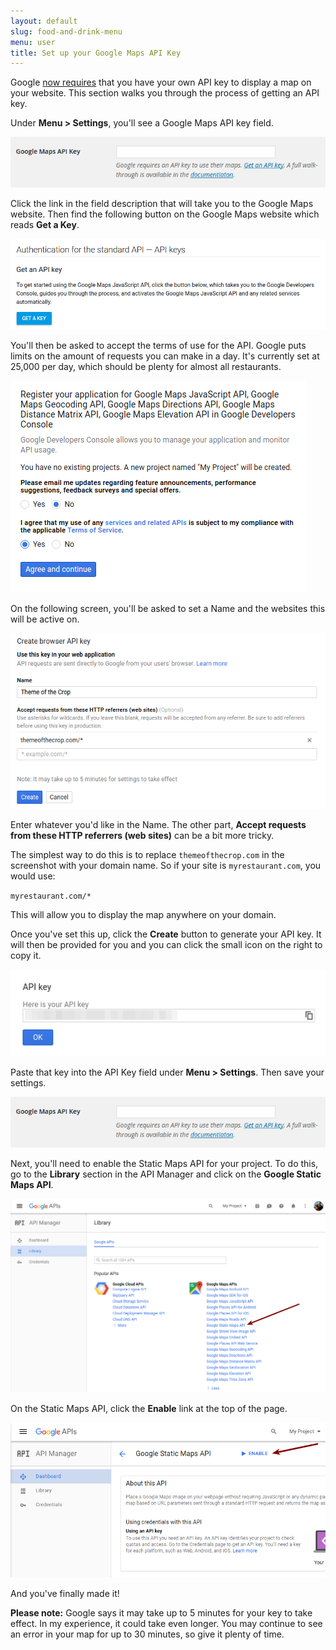 ```yaml
---
layout: default
slug: food-and-drink-menu
menu: user
title: Set up your Google Maps API Key
---
```

Google [now requires](https://googlegeodevelopers.blogspot.co.uk/2016/06/building-for-scale-updates-to-google.html) that you have your own API key to display a map on your website. This section walks you through the process of getting an API key.

Under **Menu > Settings**, you'll see a Google Maps API key field.

![Screenshot of the API Key field in the Food and Drink Menu Pro settings](/img/google-maps-api-key/gmaps-key-enter-key.png)

Click the link in the field description that will take you to the Google Maps website. Then find the following button on the Google Maps website which reads **Get a Key**.

![Screenshot of the Get Key button on Google Maps' website](/img/google-maps-api-key/gmaps-key-get-key.png)

You'll then be asked to accept the terms of use for the API. Google puts limits on the amount of requests you can make in a day. It's currently set at 25,000 per day, which should be plenty for almost all restaurants.

![Screenshot of the form to accept terms on Google Maps' website](/img/google-maps-api-key/gmaps-key-accept-terms.png)

On the following screen, you'll be asked to set a Name and the websites this will be active on.

![Screenshot of the form to enter domain details on Google Maps' website](/img/google-maps-api-key/gmaps-key-enter-domain.png)

Enter whatever you'd like in the Name. The other part, **Accept requests from these HTTP referrers (web sites)** can be a bit more tricky.

The simplest way to do this is to replace `themeofthecrop.com` in the screenshot with your domain name. So if your site is `myrestaurant.com`, you would use:

`myrestaurant.com/*`

This will allow you to display the map anywhere on your domain.

Once you've set this up, click the **Create** button to generate your API key. It will then be provided for you and you can click the small icon on the right to copy it.

![Screenshot of the form to copy your API key from Google Maps' website](/img/google-maps-api-key/gmaps-key-copy-key.png)

Paste that key into the API Key field under **Menu > Settings**. Then save your settings.

![Screenshot of the API Key field in Food and Drink Menu Pro](/img/google-maps-api-key/gmaps-key-enter-key.png)

Next, you'll need to enable the Static Maps API for your project. To do this, go to the **Library** section in the API Manager and click on the **Google Static Maps API**.

![Screenshot of the the Static Maps API in Google's API library](/img/google-maps-api-key/gmaps-key-find-static-maps.png)

On the Static Maps API, click the **Enable** link at the top of the page.

![Screenshot of the the enable button on the Static Maps API page in Google's API library](/img/google-maps-api-key/gmaps-key-enable-static-maps.png)

And you've finally made it!

**Please note:** Google says it may take up to 5 minutes for your key to take effect. In my experience, it could take even longer. You may continue to see an error in your map for up to 30 minutes, so give it plenty of time.
